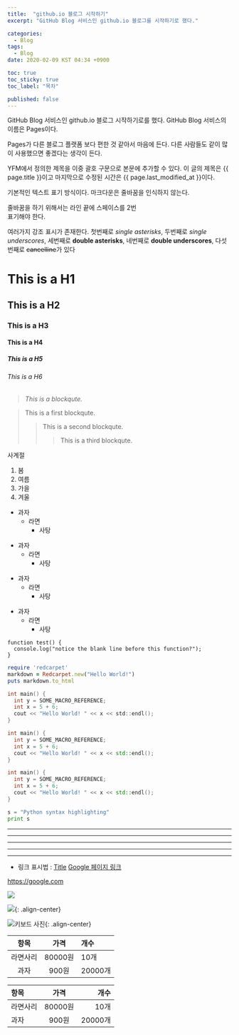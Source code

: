 ```yaml
---
title:  "github.io 블로그 시작하기"
excerpt: "GitHub Blog 서비스인 github.io 블로그를 시작하기로 했다."

categories:
  - Blog
tags:
  - Blog
date: 2020-02-09 KST 04:34 +0900

toc: true
toc_sticky: true
toc_label: "목차"

published: false
---
```


GitHub Blog 서비스인 github.io 블로그 시작하기로를 했다.
GitHub Blog 서비스의 이름은 Pages이다.

Pages가 다른 블로그 플랫폼 보다 편한 것 같아서 마음에 든다.
다른 사람들도 같이 많이 사용했으면 좋겠다는 생각이 든다.

YFM에서 정의한 제목을 이중 괄호 구문으로 본문에 추가할 수 있다.
이 글의 제목은 {{ page.title }}이고
마지막으로 수정된 시간은 {{ page.last_modified_at }}이다.

기본적인 텍스트 표기 방식이다.
마크다운은 줄바꿈을 인식하지 않는다.

줄바꿈을 하기 위해서는 라인 끝에 스페이스를 2번  
표기해야 한다.

여러가지 강조 표시가 존재한다. 첫번째로 *single asterisks*,
두번째로 _single underscores_, 세번째로 **double asterisks**,
네번째로 __double underscores__, 다섯번째로 ~~cancelline~~가 있다

# This is a H1

## This is a H2

### This is a H3

#### This is a H4

##### This is a H5

###### This is a H6

> _This is a blockqute._

> This is a first blockqute.
>> This is a second blockqute.
>>> This is a third blockqute.

사계절

1. 봄
2. 여름
3. 가을
4. 겨울

* 과자
  * 라면
    * 사탕

+ 과자
  + 라면
    + 사탕

- 과자
  - 라면
    - 사탕

* 과자
  + 라면
    - 사탕

```
function test() {
  console.log("notice the blank line before this function?");
}
```

```ruby
require 'redcarpet'
markdown = Redcarpet.new("Hello World!")
puts markdown.to_html
```

```c
int main() {
  int y = SOME_MACRO_REFERENCE;
  int x = 5 + 6;
  cout << "Hello World! " << x << std::endl();
}
```

```cpp
int main() {
  int y = SOME_MACRO_REFERENCE;
  int x = 5 + 6;
  cout << "Hello World! " << x << std::endl();
}
```

```c++
int main() {
  int y = SOME_MACRO_REFERENCE;
  int x = 5 + 6;
  cout << "Hello World! " << x << std::endl();
}
```

```python
s = "Python syntax highlighting"
print s
```

* * *
***
*****
- - -
---------------------------------------

- 링크 표시법 : [Title](link)
[Google 페이지 링크](https://google.com)

<https://google.com>

![](https://devinlife.com/assets/images/bio-photo-keyboard-small.jpg)

![](https://devinlife.com/assets/images/bio-photo-keyboard-small.jpg){: .align-center}

![키보드 사진](https://devinlife.com/assets/images/bio-photo-keyboard-small.jpg "내 키보드 사진"){: .align-center}

| 항목 | 가격 | 개수 |
|:---:|:----:|:----|
| 라면사리 | 80000원 | 10개 |
| 과자 | 900원 | 20000개 |

| 항목 | 가격 | 개수 |
|:----|:----:|----:|
| 라면사리 | 80000원 | 10개 |
| 과자 | 900원 | 20000개 |